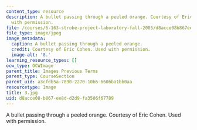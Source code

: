 ```yaml
---
content_type: resource
description: A bullet passing through a peeled orange. Courtesy of Eric Cohen. Used
  with permission.
file: /courses/6-163-strobe-project-laboratory-fall-2005/d8acce08b867ee8dd2d9fa3506f67789_3.jpg
file_type: image/jpeg
image_metadata:
  caption: A bullet passing through a peeled orange.
  credit: Courtesy of Eric Cohen. Used with permission.
  image-alt: '8.'
learning_resource_types: []
ocw_type: OCWImage
parent_title: Images Previous Terms
parent_type: CourseSection
parent_uid: a3cfdb5a-7890-2270-10b6-6606ba1bb0aa
resourcetype: Image
title: 3.jpg
uid: d8acce08-b867-ee8d-d2d9-fa3506f67789
---
```

A bullet passing through a peeled orange. Courtesy of Eric Cohen. Used with permission.
